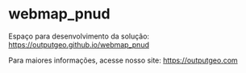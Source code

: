 # webmap_pnud

Espaço para desenvolvimento da solução: <a href="https://outputgeo.github.io/webmap_pnud" target="_blank" rel="noopener noreferrer">https://outputgeo.github.io/webmap_pnud</a>

Para maiores informações, acesse nosso site: <a href="https://outputgeo.com" target="_blank" rel="noopener noreferrer">https://outputgeo.com</a>
